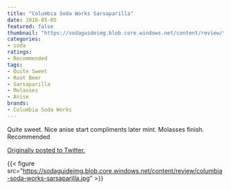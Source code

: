 ```yaml
---
title: "Columbia Soda Works Sarsaparilla"
date: 2016-05-05
featured: false
thumbnail: "https://sodaguideimg.blob.core.windows.net/content/review/thumbs/columbia-soda-works-sarsaparilla.jpg"
categories:
- soda
ratings:
- Recommended
tags:
- Quite Sweet
- Root Beer
- Sarsaparilla
- Molasses
- Anise
brands:
- Columbia Soda Works
---
```


Quite sweet. Nice anise start compliments later mint. Molasses finish. Recommended

[Originally posted to Twitter.](https://twitter.com/Cavorter/status/728253598577139712)

{{< figure src="https://sodaguideimg.blob.core.windows.net/content/review/columbia-soda-works-sarsaparilla.jpg" >}}

